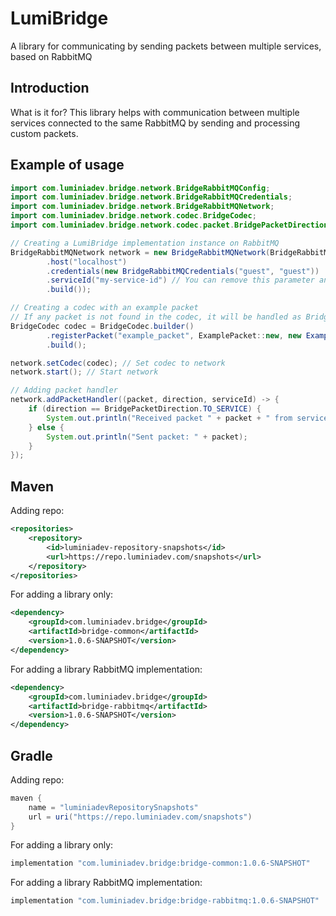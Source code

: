 # LumiBridge
A library for communicating by sending packets between multiple services, based on RabbitMQ

## Introduction
What is it for? This library helps with communication between multiple services connected to the same RabbitMQ by sending and processing custom packets.

## Example of usage
```java
import com.luminiadev.bridge.network.BridgeRabbitMQConfig;
import com.luminiadev.bridge.network.BridgeRabbitMQCredentials;
import com.luminiadev.bridge.network.BridgeRabbitMQNetwork;
import com.luminiadev.bridge.network.codec.BridgeCodec;
import com.luminiadev.bridge.network.codec.packet.BridgePacketDirection;

// Creating a LumiBridge implementation instance on RabbitMQ
BridgeRabbitMQNetwork network = new BridgeRabbitMQNetwork(BridgeRabbitMQConfig.builder()
        .host("localhost")
        .credentials(new BridgeRabbitMQCredentials("guest", "guest"))
        .serviceId("my-service-id") // You can remove this parameter and the id will be generated automatically
        .build());

// Creating a codec with an example packet
// If any packet is not found in the codec, it will be handled as BridgeUnknownPacket.
BridgeCodec codec = BridgeCodec.builder()
        .registerPacket("example_packet", ExamplePacket::new, new ExamplePacketSerializer())
        .build();

network.setCodec(codec); // Set codec to network
network.start(); // Start network

// Adding packet handler
network.addPacketHandler((packet, direction, serviceId) -> {
    if (direction == BridgePacketDirection.TO_SERVICE) {
        System.out.println("Received packet " + packet + " from service " + serviceId);
    } else {
        System.out.println("Sent packet: " + packet);
    }
});
```

## Maven
Adding repo:
```xml
<repositories>
    <repository>
        <id>luminiadev-repository-snapshots</id>
        <url>https://repo.luminiadev.com/snapshots</url>
    </repository>
</repositories>
```

For adding a library only:
```xml
<dependency>
    <groupId>com.luminiadev.bridge</groupId>
    <artifactId>bridge-common</artifactId>
    <version>1.0.6-SNAPSHOT</version>
</dependency>
```

For adding a library RabbitMQ implementation:
```xml
<dependency>
    <groupId>com.luminiadev.bridge</groupId>
    <artifactId>bridge-rabbitmq</artifactId>
    <version>1.0.6-SNAPSHOT</version>
</dependency>
```
## Gradle
Adding repo:
```groovy
maven {
    name = "luminiadevRepositorySnapshots"
    url = uri("https://repo.luminiadev.com/snapshots")
}
```

For adding a library only:
```groovy
implementation "com.luminiadev.bridge:bridge-common:1.0.6-SNAPSHOT"
```

For adding a library RabbitMQ implementation:
```groovy
implementation "com.luminiadev.bridge:bridge-rabbitmq:1.0.6-SNAPSHOT"
```
